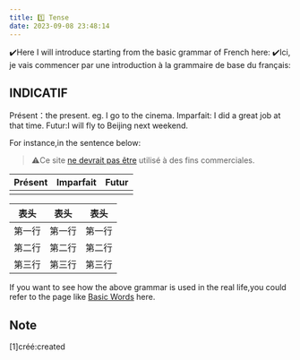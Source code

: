 ```yaml
---
title: 1️⃣ Tense
date: 2023-09-08 23:48:14
---
```


✔️Here I will introduce starting from the basic grammar of French here:
✔️Ici, je vais commencer par une introduction à la grammaire de base du français:

## INDICATIF
Présent：the present. eg. I go to the cinema.
Imparfait: I did a great job at that time.
Futur:I will fly to Beijing next weekend.


For instance,in the sentence below:
> ⚠️Ce site [ne devrait pas être](#note) utilisé à des fins commerciales.

|Présent|Imparfait|Futur|
|--|--|--|
|  |  |  |

| 表头   | 表头   | 表头   |
|--------|--------|--------|
| 第一行 | 第一行 | 第一行 |
| 第二行 | 第二行 | 第二行 |
| 第三行 | 第三行 | 第三行 |




If you want to see how the above grammar is used in the real life,you could refer to the page like [Basic Words]((../Word-Phraze/Basic-Verb.html)) here.


## Note 
<div id="note">[1]créé:created</div>



